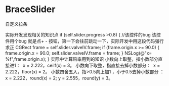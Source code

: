 # BraceSlider
自定义拉条

实际开发发现相关的知识点
        if (self.slider.progress >0.8) {
            //该控件的bug  该控件用个bug 就是点+ - 按钮，第一下会往前跳动一下，实际开发中用这段代码强行求正
            CGRect frame =  self.slider.valveIV.frame;
            if (frame.origin.x >= 90.0) {
                frame.origin.x = 90.0;
                self.slider.valveIV.frame = frame;
            }
            NSLog(@"x= %f",frame.origin.x);
        }
实际中计算赔率用到的知识
小数向上取整，指小数部分直接进1：
 x = 2.222，ceilf(x) = 3。
小数向下取整，指直接去掉小数部分：
 x = 2.222，floor(x) = 2。
小数四舍五入，指>0.5向上加1 ，小于0.5去掉小数部分 ：
x = 2.222，round(x) = 2;
y = 2.555，round(y) = 3。
